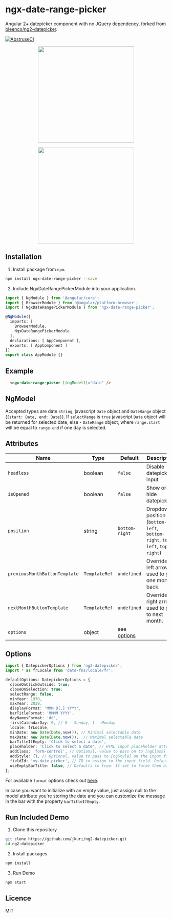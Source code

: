 # ngx-date-range-picker

Angular 2+ datepicker component with no JQuery dependency, forked from [bleenco/ng2-datepicker](https://github.com/bleenco/ng2-datepicker).

[![AbstruseCI](https://ci.bleenco.io/badge/6)](https://ci.bleenco.io/repo/6)

<p align="center">
  <img src="https://user-images.githubusercontent.com/32035250/64492992-50396c00-d283-11e9-966c-1440230ea3cb.png" width="300">
</p>

<p align="center">
  <img src="https://user-images.githubusercontent.com/1796022/30781711-666e5e5a-a124-11e7-9077-59e8eb7d6b03.png" width="300">
</p>

## Installation

1. Install package from `npm`.

```sh
npm install ngx-date-range-picker --save
```

2. Include NgxDateRangePickerModule into your application.

```ts
import { NgModule } from '@angular/core';
import { BrowserModule } from '@angular/platform-browser';
import { NgxDateRangePickerModule } from 'ngx-date-range-picker';

@NgModule({
  imports: [
    BrowserModule,
    NgxDateRangePickerModule
  ],
  declarations: [ AppComponent ],
  exports: [ AppComponent ]
})
export class AppModule {}
```

## Example
```html
  <ngx-date-range-picker [(ngModel)]="date" />
```

## NgModel
Accepted types are date `string`, javascript `Date` object and `DateRange` object (`{start: Date, end: Date}`).
If `selectRange` is `true` javascript `Date` object will be returned for selected date, else - `DateRange` object, 
where `range.start` will be equal to `range.end` if one day is selected. 

## Attributes
|Name|Type|Default|Description|
| --- | --- | --- | --- |
|`headless`|boolean|`false`|Disable datepicker's input|
|`isOpened`|boolean|`false`|Show or hide datepicker|
|`position`|string|`bottom-right`|Dropdown position (`bottom-left`, `bottom-right`, `top-left`, `top-right`)|
|`previousMonthButtonTemplate`|`TemplateRef`|`undefined`|Overrides left arrow used to go one month back.|
|`nextMonthButtonTemplate`|`TemplateRef`|`undefined`|Overrides right arrow used to go to next month.| 
|`options`|object|see [options](#options)||

## <a name="options"></a>Options
```ts
import { DatepickerOptions } from 'ng2-datepicker';
import * as frLocale from 'date-fns/locale/fr';

defaultOptions: DatepickerOptions = {
  closeOnClickOutside: true;
  closeOnSelection: true;
  selectRange: false,
  minYear: 1970,
  maxYear: 2030,
  displayFormat: 'MMM D[,] YYYY',
  barTitleFormat: 'MMMM YYYY',
  dayNamesFormat: 'dd',
  firstCalendarDay: 0, // 0 - Sunday, 1 - Monday
  locale: frLocale,
  minDate: new Date(Date.now()), // Minimal selectable date
  maxDate: new Date(Date.now()),  // Maximal selectable date
  barTitleIfEmpty: 'Click to select a date',
  placeholder: 'Click to select a date', // HTML input placeholder attribute (default: '')
  addClass: 'form-control', // Optional, value to pass on to [ngClass] on the input field
  addStyle: {}, // Optional, value to pass to [ngStyle] on the input field
  fieldId: 'my-date-picker', // ID to assign to the input field. Defaults to datepicker-<counter>
  useEmptyBarTitle: false, // Defaults to true. If set to false then barTitleIfEmpty will be disregarded and a date will always be shown 
};
```

For available `format` options check out [here](https://date-fns.org/docs/format).

In case you want to initialize with an empty value, just assign null to the model attribute you're storing the date and you can customize the message in the bar with the property `barTitleIfEmpty`.

## Run Included Demo

1. Clone this repository

```sh
git clone https://github.com/jkuri/ng2-datepicker.git
cd ng2-datepicker
```

2. Install packages

```sh
npm install
```

3. Run Demo

```sh
npm start
```

## Licence

MIT
